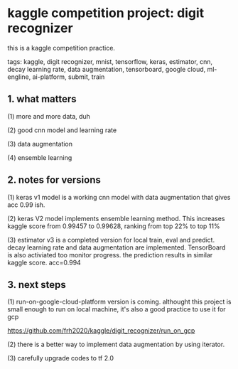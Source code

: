 # kaggle competition project: digit recognizer
this is a kaggle competition practice.

tags: kaggle, digit recognizer, mnist, tensorflow, keras, estimator, cnn, decay learning rate, data augmentation, tensorboard, google cloud, ml-engline, ai-platform, submit, train 

## 1. what matters

 (1) more and more data, duh

 (2) good cnn model and learning rate

 (3) data augmentation

 (4) ensemble learning

## 2. notes for versions


(1) keras v1 model is a working cnn model with data augmentation that gives acc 0.99 ish. 

(2) keras V2 model implements ensemble learning method. This increases kaggle score from 0.99457 to 0.99628, ranking from top 22% to top 11%

(3) estimator v3 is a completed version for local train, eval and predict. decay learning rate and data augmentation are implemented. TensorBoard is also activiated too monitor progress. the prediction results in similar kaggle score. acc=0.994

## 3. next steps

(1) run-on-google-cloud-platform version is coming. althought this project is small enough to run on local machine, it's also a good practice to use it for gcp

https://github.com/frh2020/kaggle/digit_recognizer/run_on_gcp

(2) there is a better way to implement data augmentation by using iterator.

(3) carefully upgrade codes to tf 2.0 
